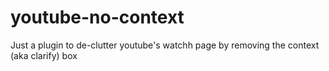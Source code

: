 # youtube-no-context
Just a plugin to de-clutter youtube's watchh page by removing the context (aka clarify) box
